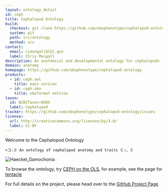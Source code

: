 ```yaml
---
layout: ontology_detail
id: ceph
title: Cephalopod Ontology
build:
  checkout: git clone https://github.com/obophenotype/cephalopod-ontology.git
  system: git
  path: src/ontology
  method: vcs
contact:
  email: cjmungall@lbl.gov
  label: Chris Mungall
description: An anatomical and developmental ontology for cephalopods
domain: anatomy
homepage: https://github.com/obophenotype/cephalopod-ontology
products:
  - id: ceph.owl
    title: main version
  - id: ceph.obo
    title: oboformat edition
taxon:
  id: NCBITaxon:6605
  label: Cephalopod
tracker: https://github.com/obophenotype/cephalopod-ontology/issues
license:
  url: http://creativecommons.org/licenses/by/3.0/
  label: CC-BY
---
```


Welcome to the Cephalopod Ontology

```
<コ:彡 An ontology of cephalopod anatomy and traits Ｃ:。ミ
```

<img alt="Haeckel_Gamochonia" src="https://upload.wikimedia.org/wikipedia/commons/3/3f/Haeckel_Gamochonia.jpg"/>

To browse the ontology, try [CEPH on the OLS](http://www.ebi.ac.uk/ols/beta/ontologies/ceph), for example, see the page for
[tentacle](http://www.ebi.ac.uk/ols/beta/ontologies/ceph/terms?iri=http%3A%2F%2Fpurl.obolibrary.org%2Fobo%2FCEPH_0000256)

For full details on the project, please head over to the [GitHub Project Page](https://github.com/obophenotype/cephalopod-ontology)

